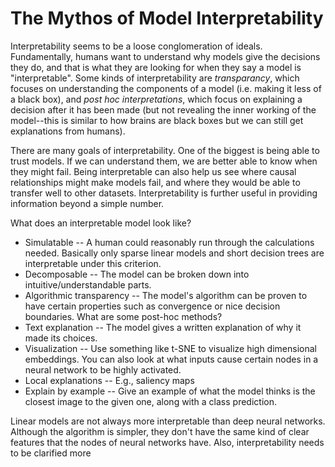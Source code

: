 # The Mythos of Model Interpretability
Interpretability seems to be a loose conglomeration of ideals.  Fundamentally, humans want to understand why models give the decisions they do, and that is what they are looking for when they say a model is "interpretable".  Some kinds of interpretability are *transparancy*, which focuses on understanding the components of a model (i.e. making it less of a black box), and *post hoc interpretations*, which focus on explaining a decision after it has been made (but not revealing the inner working of the model--this is similar to how brains are black boxes but we can still get explanations from humans).

There are many goals of interpretability.  One of the biggest is being able to trust models.  If we can understand them, we are better able to know when they might fail.  Being interpretable can also help us see where causal relationships might make models fail, and where they would be able to transfer well to other datasets.  Interpretability is further useful in providing information beyond a simple number.

What does an interpretable model look like?
- Simulatable -- A human could reasonably run through the calculations needed.  Basically only sparse linear models and short decision trees are interpretable under this criterion.
- Decomposable -- The model can be broken down into intuitive/understandable parts.
- Algorithmic transparency -- The model's algorithm can be proven to have certain properties such as convergence or nice decision boundaries.
What are some post-hoc methods?
- Text explanation -- The model gives a written explanation of why it made its choices.
- Visualization -- Use something like t-SNE to visualize high dimensional embeddings.  You can also look at what inputs cause certain nodes in a neural network to be highly activated.
- Local explanations -- E.g., saliency maps
- Explain by example -- Give an example of what the model thinks is the closest image to the given one, along with a class prediction.

Linear models are not always more interpretable than deep neural networks.  Although the algorithm is simpler, they don't have the same kind of clear features that the nodes of neural networks have.  Also, interpretability needs to be clarified more 
